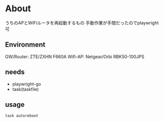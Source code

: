 # About
うちのAPとWiFiルータを再起動するもの
手動作業が手間だったのでplaywright可

## Environment
GW/Router: ZTE/ZXHN F660A
Wifi-AP: Netgear/Orbi RBK50-100JPS

## needs
- playwright-go
- task(taskfile)

## usage
```
task autoreboot
```
